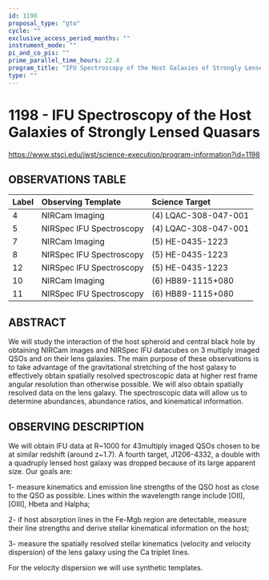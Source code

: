 ```yaml
---
id: 1198
proposal_type: "gto"
cycle: ""
exclusive_access_period_months: ""
instrument_mode: ""
pi_and_co_pis: ""
prime_parallel_time_hours: 22.4
program_title: "IFU Spectroscopy of the Host Galaxies of Strongly Lensed Quasars"
type: ""
---
```

# 1198 - IFU Spectroscopy of the Host Galaxies of Strongly Lensed Quasars
https://www.stsci.edu/jwst/science-execution/program-information?id=1198
## OBSERVATIONS TABLE
| Label | Observing Template | Science Target |
| :---- | :----------------- | :------------- |
| 4 | NIRCam Imaging | (4) LQAC-308-047-001 |
| 5 | NIRSpec IFU Spectroscopy | (4) LQAC-308-047-001 |
| 7 | NIRCam Imaging | (5) HE-0435-1223 |
| 8 | NIRSpec IFU Spectroscopy | (5) HE-0435-1223 |
| 12 | NIRSpec IFU Spectroscopy | (5) HE-0435-1223 |
| 10 | NIRCam Imaging | (6) HB89-1115+080 |
| 11 | NIRSpec IFU Spectroscopy | (6) HB89-1115+080 |

## ABSTRACT

We will study the interaction of the host spheroid and central black hole by obtaining NIRCam images and NIRSpec IFU datacubes on 3 multiply imaged QSOs and on their lens galaxies. The main purpose of these observations is to take advantage of the gravitational stretching of the host galaxy to effectively obtain spatially resolved spectroscopic data at higher rest frame angular resolution than otherwise possible. We will also obtain spatially resolved data on the lens galaxy. The spectroscopic data will allow us to determine abundances, abundance ratios, and kinematical information.

## OBSERVING DESCRIPTION

We will obtain IFU data at R~1000 for 43multiply imaged QSOs chosen to be at similar redshift (around z~1.7). A fourth target, J1206-4332, a double with a quadruply lensed host galaxy was dropped because of its large apparent size. Our goals are:

1- measure kinematics and emission line strengths of the QSO host as close to the QSO as possible. Lines within the wavelength range include [OII], [OIII], Hbeta and Halpha;

2- if host absorption lines in the Fe-Mgb region are detectable, measure their line strengths and derive stellar kinematical information on the host;

3- measure the spatially resolved stellar kinematics (velocity and velocity dispersion) of the lens galaxy using the Ca triplet lines.

For the velocity dispersion we will use synthetic templates.
